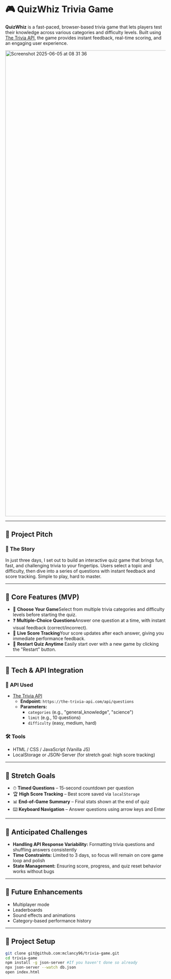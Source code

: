 # 🎮 QuizWhiz Trivia Game

**QuizWhiz** is a fast-paced, browser-based trivia game that lets players test their knowledge across various categories and difficulty levels. Built using [The Trivia API](https://the-trivia-api.com/docs/v2/), the game provides instant feedback, real-time scoring, and an engaging user experience.

<img width="1463" alt="Screenshot 2025-06-05 at 08 31 36" src="https://github.com/user-attachments/assets/7298877f-c331-460a-ad70-7bf18eb6a886" />

---

## 🚀 Project Pitch

### 🧠 The Story

In just three days, I set out to build an interactive quiz game that brings fun, fast, and challenging trivia to your fingertips. Users select a topic and difficulty, then dive into a series of questions with instant feedback and score tracking. Simple to play, hard to master.

---

## 🔑 Core Features (MVP)

- 🎯 **Choose Your Game**Select from multiple trivia categories and difficulty levels before starting the quiz.
- ❓ **Multiple-Choice Questions**Answer one question at a time, with instant visual feedback (correct/incorrect).
- 🧮 **Live Score Tracking**Your score updates after each answer, giving you immediate performance feedback.
- 🔄 **Restart Quiz Anytime**
  Easily start over with a new game by clicking the "Restart" button.

---

## 🧰 Tech & API Integration

### 📡 API Used

- [The Trivia API](https://the-trivia-api.com/docs/v2/)
  - **Endpoint:** `https://the-trivia-api.com/api/questions`
  - **Parameters:**
    - `categories` (e.g., "general_knowledge", "science")
    - `limit` (e.g., 10 questions)
    - `difficulty` (easy, medium, hard)

### 🛠 Tools

- HTML / CSS / JavaScript (Vanilla JS)
- LocalStorage or JSON-Server (for stretch goal: high score tracking)

---

## 🧪 Stretch Goals

- ⏱ **Timed Questions** – 15-second countdown per question
- 🏆 **High Score Tracking** – Best score saved via `localStorage`
- 📊 **End-of-Game Summary** – Final stats shown at the end of quiz
- ⌨️ **Keyboard Navigation** – Answer questions using arrow keys and Enter

---

## 🧩 Anticipated Challenges

- **Handling API Response Variability:** Formatting trivia questions and shuffling answers consistently
- **Time Constraints:** Limited to 3 days, so focus will remain on core game loop and polish
- **State Management:** Ensuring score, progress, and quiz reset behavior works without bugs

---

## 🧠 Future Enhancements

- Multiplayer mode
- Leaderboards
- Sound effects and animations
- Category-based performance history

---

## 📂 Project Setup

```bash
git clone git@github.com:mclancy96/trivia-game.git
cd trivia-game
npm install -g json-server #If you haven't done so already
npx json-server --watch db.json
open index.html
```
